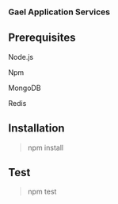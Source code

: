 ### Gael Application Services

## Prerequisites

Node.js

Npm

MongoDB

Redis

## Installation

> npm install

## Test

> npm test
